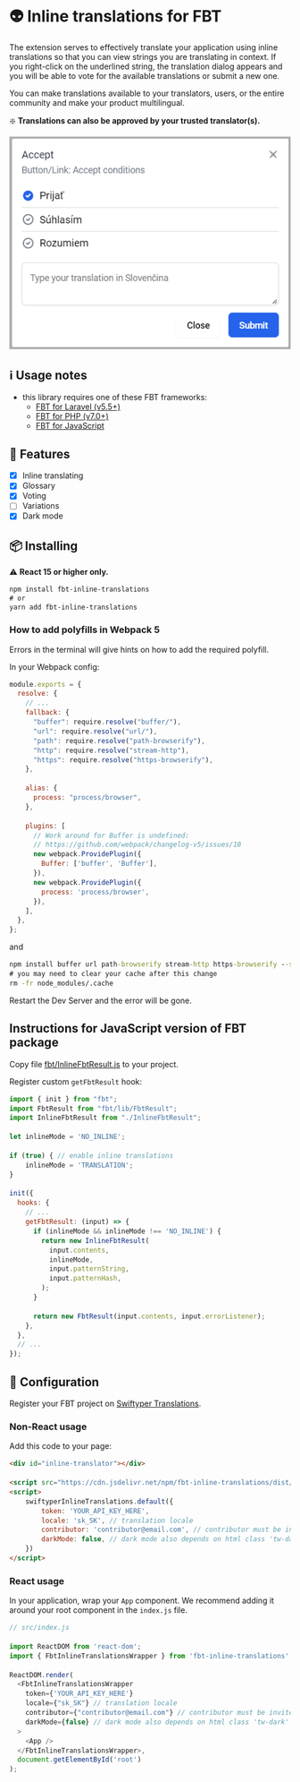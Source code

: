 # 👽 Inline translations for FBT

The extension serves to effectively translate your application using inline translations so that you can view strings you are
translating in context.
If you right-click on the underlined string, the translation dialog appears and you will be able to vote for the available translations or submit a new one.

You can make translations available to your translators, users, or the entire community and make your product multilingual.

❇️ **Translations can also be approved by your trusted translator(s).**

![Demo of FBT inline translating](https://raw.githubusercontent.com/swiftyper-sk/fbt-inline-translations/main/images/demo.gif)


## ℹ️ Usage notes

- this library requires one of these FBT frameworks:
  - [FBT for Laravel (v5.5+)](https://github.com/richardDobron/laravel-fbt)
  - [FBT for PHP (v7.0+)](https://github.com/richardDobron/fbt)
  - [FBT for JavaScript](https://github.com/facebook/fbt)

## 🚀 Features
-   [x] Inline translating
-   [x] Glossary
-   [x] Voting
-   [ ] Variations
-   [x] Dark mode

## 📦 Installing

⚠️ **React 15 or higher only.**

```shell
npm install fbt-inline-translations
# or
yarn add fbt-inline-translations
```

### How to add polyfills in Webpack 5

Errors in the terminal will give hints on how to add the required polyfill.

In your Webpack config:

```javascript
module.exports = {
  resolve: {
    // ...
    fallback: {
      "buffer": require.resolve("buffer/"),
      "url": require.resolve("url/"),
      "path": require.resolve("path-browserify"),
      "http": require.resolve("stream-http"),
      "https": require.resolve("https-browserify"),
    },

    alias: {
      process: "process/browser",
    },

    plugins: [
      // Work around for Buffer is undefined:
      // https://github.com/webpack/changelog-v5/issues/10
      new webpack.ProvidePlugin({
        Buffer: ['buffer', 'Buffer'],
      }),
      new webpack.ProvidePlugin({
        process: 'process/browser',
      }),
    ],
  },
};
```

and

```cmd
npm install buffer url path-browserify stream-http https-browserify --save-dev
# you may need to clear your cache after this change
rm -fr node_modules/.cache
```

Restart the Dev Server and the error will be gone.

## Instructions for JavaScript version of FBT package

Copy file [fbt/InlineFbtResult.js](fbt/InlineFbtResult.js) to your project.

Register custom `getFbtResult` hook:

```javascript
import { init } from "fbt";
import FbtResult from "fbt/lib/FbtResult";
import InlineFbtResult from "./InlineFbtResult";

let inlineMode = 'NO_INLINE';

if (true) { // enable inline translations
    inlineMode = 'TRANSLATION';
}

init({
  hooks: {
    // ...
    getFbtResult: (input) => {
      if (inlineMode && inlineMode !== 'NO_INLINE') {
        return new InlineFbtResult(
          input.contents,
          inlineMode,
          input.patternString,
          input.patternHash,
        );
      }

      return new FbtResult(input.contents, input.errorListener);
    },
  },
  // ...
});
```

## 🔧 Configuration

Register your FBT project on [Swiftyper Translations](https://translations.swiftyper.sk).


### Non-React usage

Add this code to your page:

```html
<div id="inline-translator"></div>

<script src="https://cdn.jsdelivr.net/npm/fbt-inline-translations/dist/bundle.js"></script>
<script>
    swiftyperInlineTranslations.default({
        token: 'YOUR_API_KEY_HERE',
        locale: 'sk_SK', // translation locale
        contributor: 'contributor@email.com', // contributor must be invited
        darkMode: false, // dark mode also depends on html class 'tw-dark'
    })
</script>
```

### React usage

In your application, wrap your `App` component. We recommend adding it around your root component in the `index.js` file.

```js
// src/index.js

import ReactDOM from 'react-dom';
import { FbtInlineTranslationsWrapper } from 'fbt-inline-translations';

ReactDOM.render(
  <FbtInlineTranslationsWrapper
    token={'YOUR_API_KEY_HERE'}
    locale={"sk_SK"} // translation locale
    contributor={"contributor@email.com"} // contributor must be invited
    darkMode={false} // dark mode also depends on html class 'tw-dark'
  >
    <App />
  </FbtInlineTranslationsWrapper>,
  document.getElementById('root')
);
```
